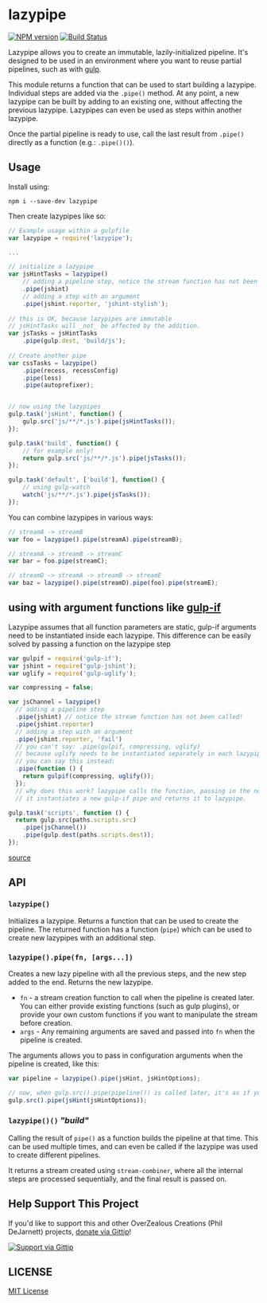 # lazypipe

[![NPM version][npm-image]][npm-url] [![Build Status][travis-image]][travis-url]

Lazypipe allows you to create an immutable, lazily-initialized pipeline.  It's designed to be used in an environment where you want to reuse partial pipelines, such as with [gulp](http://gulpjs.com).

This module returns a function that can be used to start building a lazypipe.  Individual steps are added via the `.pipe()` method.  At any point, a new lazypipe can be built by adding to an existing one, without affecting the previous lazypipe.  Lazypipes can even be used as steps within another lazypipe.

Once the partial pipeline is ready to use, call the last result from `.pipe()` directly as a function (e.g.: `.pipe()()`).

## Usage

Install using:

    npm i --save-dev lazypipe

Then create lazypipes like so:

```js
// Example usage within a gulpfile
var lazypipe = require('lazypipe');

...

// initialize a lazypipe
var jsHintTasks = lazypipe()
    // adding a pipeline step, notice the stream function has not been called!
    .pipe(jshint)
    // adding a step with an argument
    .pipe(jshint.reporter, 'jshint-stylish');
 
// this is OK, because lazypipes are immutable
// jsHintTasks will _not_ be affected by the addition.
var jsTasks = jsHintTasks
    .pipe(gulp.dest, 'build/js');
 
// Create another pipe
var cssTasks = lazypipe()
    .pipe(recess, recessConfig)
    .pipe(less)
    .pipe(autoprefixer);


// now using the lazypipes
gulp.task('jsHint', function() {
    gulp.src('js/**/*.js').pipe(jsHintTasks());
});

gulp.task('build', function() {
    // for example only!
    return gulp.src('js/**/*.js').pipe(jsTasks());
});

gulp.task('default', ['build'], function() {
	// using gulp-watch
	watch('js/**/*.js').pipe(jsTasks());
});
```

You can combine lazypipes in various ways:

```js
// streamA -> streamB
var foo = lazypipe().pipe(streamA).pipe(streamB);

// streamA -> streamB -> streamC
var bar = foo.pipe(streamC);

// streamD -> streamA -> streamB -> streamE
var baz = lazypipe().pipe(streamD).pipe(foo).pipe(streamE);

```

## using with argument functions like [gulp-if](https://github.com/robrich/gulp-if)

Lazypipe assumes that all function parameters are static, gulp-if arguments need to be instantiated inside each lazypipe.  This difference can be easily solved by passing a function on the lazypipe step

```js
var gulpif = require('gulp-if');
var jshint = require('gulp-jshint');
var uglify = require('gulp-uglify');

var compressing = false;

var jsChannel = lazypipe()
  // adding a pipeline step
  .pipe(jshint) // notice the stream function has not been called!
  .pipe(jshint.reporter)
  // adding a step with an argument
  .pipe(jshint.reporter, 'fail')
  // you can't say: .pipe(gulpif, compressing, uglify)
  // because uglify needs to be instantiated separately in each lazypipe instance
  // you can say this instead:
  .pipe(function () {
    return gulpif(compressing, uglify());
  });
  // why does this work? lazypipe calls the function, passing in the no arguments to it,
  // it instantiates a new gulp-if pipe and returns it to lazypipe.

gulp.task('scripts', function () {
  return gulp.src(paths.scripts.src)
    .pipe(jsChannel())
    .pipe(gulp.dest(paths.scripts.dest));
});
```

[source](https://github.com/robrich/gulp-if/issues/32)


## API

### `lazypipe()`

Initializes a lazypipe.  Returns a function that can be used to create the pipeline.  The returned function has a function (`pipe`) which can be used to create new lazypipes with an additional step.

### `lazypipe().pipe(fn, [args...])`

Creates a new lazy pipeline with all the previous steps, and the new step added to the end.  Returns the new lazypipe.

* `fn` - a stream creation function to call when the pipeline is created later.  You can either provide existing functions (such as gulp plugins), or provide your own custom functions if you want to manipulate the stream before creation.
* `args` - Any remaining arguments are saved and passed into `fn` when the pipeline is created.

The arguments allows you to pass in configuration arguments when the pipeline is created, like this:

```js
var pipeline = lazypipe().pipe(jsHint, jsHintOptions);

// now, when gulp.src().pipe(pipeline()) is called later, it's as if you did:
gulp.src().pipe(jsHint(jsHintOptions));
```

### `lazypipe()()`  *"build"*

Calling the result of `pipe()` as a function builds the pipeline at that time.  This can be used multiple times, and can even be called if the lazypipe was used to create different pipelines.

It returns a stream created using `stream-combiner`, where all the internal steps are processed sequentially, and the final result is passed on.

## Help Support This Project

If you'd like to support this and other OverZealous Creations (Phil DeJarnett) projects, [donate via Gittip][gittip-url]!

[![Support via Gittip][gittip-image]][gittip-url]


## LICENSE

[MIT License](http://en.wikipedia.org/wiki/MIT_License)

[npm-url]: https://npmjs.org/package/lazypipe
[npm-image]: https://badge.fury.io/js/lazypipe.png

[travis-url]: http://travis-ci.org/OverZealous/lazypipe
[travis-image]: https://secure.travis-ci.org/OverZealous/lazypipe.png?branch=master


[gittip-url]: https://www.gittip.com/OverZealous/
[gittip-image]: https://raw2.github.com/OverZealous/gittip-badge/0.1.2/dist/gittip.png